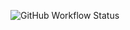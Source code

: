 ![GitHub Workflow Status](https://img.shields.io/github/workflow/status/JonathanMeans/imtoodumbtofigureout531onmyown/workflows/build/badge.svg)
